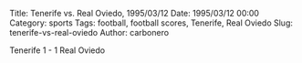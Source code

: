 Title: Tenerife vs. Real Oviedo, 1995/03/12
Date: 1995/03/12 00:00
Category: sports
Tags: football, football scores, Tenerife, Real Oviedo
Slug: tenerife-vs-real-oviedo
Author: carbonero


Tenerife 1 - 1 Real Oviedo
